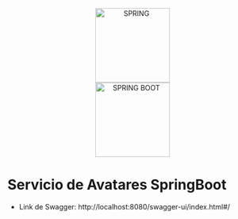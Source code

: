 <div align="center">
    <a href="https://spring.io/">
        <img
            alt="SPRING"
            src="https://upload.wikimedia.org/wikipedia/commons/thumb/4/44/Spring_Framework_Logo_2018.svg/2560px-Spring_Framework_Logo_2018.svg.png"
            width="150">
    </a>
</div>
<div align="center">
    <a href="https://spring.io/">
        <img
            alt="SPRING BOOT"
            src="https://e4developer.com/wp-content/uploads/2018/01/spring-boot.png"
            width="150">
    </a>
</div>

# Servicio de Avatares SpringBoot

- Link de Swagger: http://localhost:8080/swagger-ui/index.html#/  